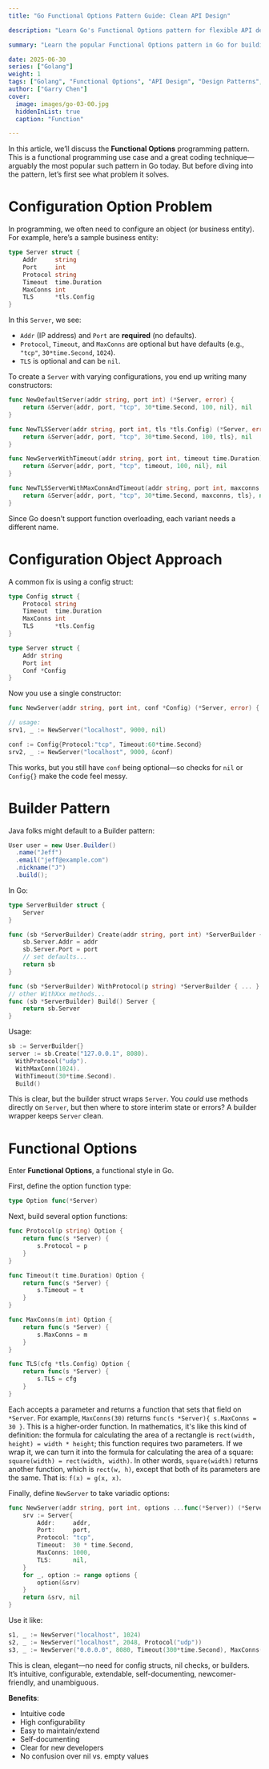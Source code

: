 ```yaml
---
title: "Go Functional Options Pattern Guide: Clean API Design"

description: "Learn Go's Functional Options pattern for flexible API design. Compare with Builder pattern and config structs. Build clean, maintainable APIs."

summary: "Learn the popular Functional Options pattern in Go for building clean, configurable APIs that are easy to use, maintain, and extend without complex constructors or configuration structs."

date: 2025-06-30
series: ["Golang"]
weight: 1
tags: ["Golang", "Functional Options", "API Design", "Design Patterns", "Configuration"]
author: ["Garry Chen"]
cover:
  image: images/go-03-00.jpg
  hiddenInList: true
  caption: "Function"

---
```


In this article, we’ll discuss the **Functional Options** programming pattern. This is a functional programming use case and a great coding technique—arguably the most popular such pattern in Go today. But before diving into the pattern, let’s first see what problem it solves.



# Configuration Option Problem

In programming, we often need to configure an object (or business entity). For example, here’s a sample business entity:

```go
type Server struct {
    Addr     string
    Port     int
    Protocol string
    Timeout  time.Duration
    MaxConns int
    TLS      *tls.Config
}
```

In this `Server`, we see:

* `Addr` (IP address) and `Port` are **required** (no defaults).
* `Protocol`, `Timeout`, and `MaxConns` are optional but have defaults (e.g., `"tcp"`, `30*time.Second`, `1024`).
* `TLS` is optional and can be `nil`.

To create a `Server` with varying configurations, you end up writing many constructors:

```go
func NewDefaultServer(addr string, port int) (*Server, error) {
    return &Server{addr, port, "tcp", 30*time.Second, 100, nil}, nil
}

func NewTLSServer(addr string, port int, tls *tls.Config) (*Server, error) {
    return &Server{addr, port, "tcp", 30*time.Second, 100, tls}, nil
}

func NewServerWithTimeout(addr string, port int, timeout time.Duration) (*Server, error) {
    return &Server{addr, port, "tcp", timeout, 100, nil}, nil
}

func NewTLSServerWithMaxConnAndTimeout(addr string, port int, maxconns int, timeout time.Duration, tls *tls.Config) (*Server, error) {
    return &Server{addr, port, "tcp", 30*time.Second, maxconns, tls}, nil
}
```

Since Go doesn’t support function overloading, each variant needs a different name.


# Configuration Object Approach

A common fix is using a config struct:

```go
type Config struct {
    Protocol string
    Timeout  time.Duration
    MaxConns int
    TLS      *tls.Config
}

type Server struct {
    Addr string
    Port int
    Conf *Config
}
```

Now you use a single constructor:

```go
func NewServer(addr string, port int, conf *Config) (*Server, error) { ... }

// usage:
srv1, _ := NewServer("localhost", 9000, nil)

conf := Config{Protocol:"tcp", Timeout:60*time.Second}
srv2, _ := NewServer("localhost", 9000, &conf)
```

This works, but you still have `conf` being optional—so checks for `nil` or `Config{}` make the code feel messy.



# Builder Pattern

Java folks might default to a Builder pattern:

```java
User user = new User.Builder()
  .name("Jeff")
  .email("jeff@example.com")
  .nickname("J")
  .build();
```

In Go:

```go
type ServerBuilder struct {
    Server
}

func (sb *ServerBuilder) Create(addr string, port int) *ServerBuilder {
    sb.Server.Addr = addr
    sb.Server.Port = port
    // set defaults...
    return sb
}

func (sb *ServerBuilder) WithProtocol(p string) *ServerBuilder { ... }
// other WithXxx methods...
func (sb *ServerBuilder) Build() Server {
    return sb.Server
}
```

Usage:

```go
sb := ServerBuilder{}
server := sb.Create("127.0.0.1", 8080).
  WithProtocol("udp").
  WithMaxConn(1024).
  WithTimeout(30*time.Second).
  Build()
```

This is clear, but the builder struct wraps `Server`. You *could* use methods directly on `Server`, but then where to store interim state or errors? A builder wrapper keeps `Server` clean.


# Functional Options

Enter **Functional Options**, a functional style in Go.

First, define the option function type:

```go
type Option func(*Server)
```

Next, build several option functions:

```go
func Protocol(p string) Option {
    return func(s *Server) {
        s.Protocol = p
    }
}

func Timeout(t time.Duration) Option {
    return func(s *Server) {
        s.Timeout = t
    }
}

func MaxConns(m int) Option {
    return func(s *Server) {
        s.MaxConns = m
    }
}

func TLS(cfg *tls.Config) Option {
    return func(s *Server) {
        s.TLS = cfg
    }
}
```

Each accepts a parameter and returns a function that sets that field on `*Server`. For example, `MaxConns(30)` returns `func(s *Server){ s.MaxConns = 30 }`. This is a higher-order function. In mathematics, it's like this kind of definition: the formula for calculating the area of a rectangle is `rect(width, height) = width * height`; this function requires two parameters. If we wrap it, we can turn it into the formula for calculating the area of a square: `square(width) = rect(width, width)`. In other words, `square(width)` returns another function, which is `rect(w, h)`, except that both of its parameters are the same. That is: `f(x) = g(x, x)`.


Finally, define `NewServer` to take variadic options:

```go
func NewServer(addr string, port int, options ...func(*Server)) (*Server, error) {
    srv := Server{
        Addr:     addr,
        Port:     port,
        Protocol: "tcp",
        Timeout:  30 * time.Second,
        MaxConns: 1000,
        TLS:      nil,
    }
    for _, option := range options {
        option(&srv)
    }
    return &srv, nil
}
```

Use it like:

```go
s1, _ := NewServer("localhost", 1024)
s2, _ := NewServer("localhost", 2048, Protocol("udp"))
s3, _ := NewServer("0.0.0.0", 8080, Timeout(300*time.Second), MaxConns(1000))
```

This is clean, elegant—no need for config structs, nil checks, or builders. It’s intuitive, configurable, extendable, self-documenting, newcomer-friendly, and unambiguous.


**Benefits**:

* Intuitive code
* High configurability
* Easy to maintain/extend
* Self-documenting
* Clear for new developers
* No confusion over nil vs. empty values
